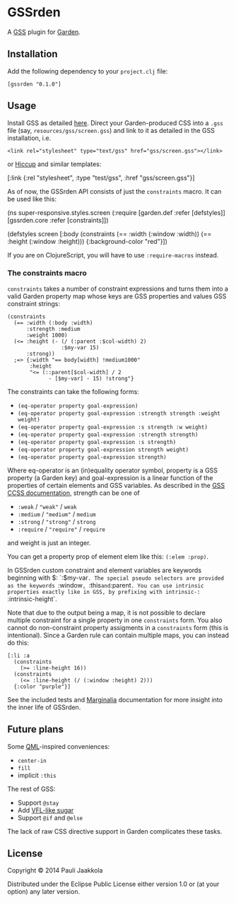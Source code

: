 GSSrden
=======

A [GSS][gss] plugin for [Garden][garden].

Installation
------------

Add the following dependency to your `project.clj` file:

    [gssrden "0.1.0"]

Usage
-----

Install GSS as detailed [here][gss-install]. Direct your Garden-produced CSS
into a `.gss` file (say, `resources/gss/screen.gss`) and link to it as detailed 
in the GSS installation, i.e.

    <link rel="stylesheet" type="text/gss" href="gss/screen.gss"></link>
    
or [Hiccup][hiccup] and similar templates:

   [:link {:rel "stylesheet", :type "test/gss", :href "gss/screen.gss"}]
   
As of now, the GSSrden API consists of just the `constraints` macro. It can be 
used like this:

   (ns super-responsive.styles.screen
     (:require [garden.def :refer [defstyles]]
               [gssrden.core :refer [constraints]])
               
   (defstyles screen
     [:body
       (constraints
         (== :width (:window :width))
         (== :height (:window :height)))
       {:background-color "red"}])
       
If you are on ClojureScript, you will have to use `:require-macros` instead.

### The constraints macro

`constraints` takes a number of constraint expressions and turns them into a 
valid Garden property map whose keys are GSS properties and values GSS 
constraint strings:

    (constraints
      (== :width (:body :width)
          :strength :medium
          :weight 1000)
      (<= :height (- (/ (:parent :$col-width) 2)
                     :$my-var 15)
          :strong))
      ;=> {:width "== body[width] !medium1000"
           :height
           "<= (::parent[$col-width] / 2
                 - [$my-var] - 15) !strong"}

The constraints can take the following forms:

* `(eq-operator property goal-expression)`
* `(eq-operator property goal-expression :strength strength :weight weight)`
* `(eq-operator property goal-expression :s strength :w weight)`
* `(eq-operator property goal-expression :strength strength)`
* `(eq-operator property goal-expression :s strength)`
* `(eq-operator property goal-expression strength weight)`
* `(eq-operator property goal-expression strength)`

Where eq-operator is an (in)equality operator symbol, property is a GSS
property (a Garden key) and goal-expression is a linear function of the
properties of certain elements and GSS variables. As described in the
[GSS CCSS documentation][ccss-doc], strength can be one of

* `:weak` / `"weak"` / `weak`
* `:medium` / `"medium"` / `medium`
* `:strong` / `"strong"` / `strong`
* `:require` / `"require"` / `require`

and weight is just an integer.

You can get a property prop of element elem like this: `(:elem :prop)`.

In GSSrden custom constraint and element variables are keywords beginning
with $: `:$my-var`. The special pseudo selectors are provided as the
keywords `:window`, `:this` and `:parent`. You can use intrinsic properties
exactly like in GSS, by prefixing with intrinsic-: `:intrinsic-height`.

Note that due to the output being a map, it is not possible to declare
multiple constraint for a single property in one `constraints` form. You also
cannot do non-constraint property assigments in a `constraints` form (this is
intentional). Since a Garden rule can contain multiple maps, you can instead
do this:

    [:li :a
      (constraints
        (>= :line-height 16))
      (constraints
        (<= :line-height (/ (:window :height) 2)))
      {:color "purple"}]
      
See the included tests and [Marginalia][marginalia] documentation for more 
insight into the inner life of GSSrden.
      
Future plans
------------

Some [QML][qml]-inspired conveniences:

* `center-in`
* `fill`
* implicit `:this`

The rest of GSS:

* Support `@stay`
* Add [VFL-like sugar][vfl-doc]
* Support `@if` and `@else`

The lack of raw CSS directive support in Garden complicates these tasks.

License
-------

Copyright © 2014 Pauli Jaakkola

Distributed under the Eclipse Public License either version 1.0 or (at
your option) any later version.

[gss]: http://gridstylesheets.org/
[garden]: https://github.com/noprompt/garden
[gss-install]: http://gridstylesheets.org/usage/
[hiccup]: https://github.com/weavejester/hiccup
[ccss-doc]: http://gridstylesheets.org/guides/ccss/
[marginalia]: https://github.com/gdeer81/marginalia
[qml]: http://en.wikipedia.org/wiki/QML
[vfl-doc]: http://gridstylesheets.org/guides/vfl/
